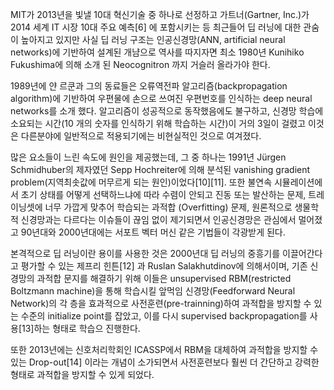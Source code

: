 MIT가 2013년을 빛낼 10대 혁신기술 중 하나로 선정하고 가트너(Gartner, Inc.)가 2014 세계 IT 시장 10대 주요 예측[6] 에 포함시키는 등 최근들어 딥 러닝에 대한 관숨이 높아지고 있지만 사실 딥 러닝 구조는 인공신경망(ANN, artificial neural networks)에 기반하여 설계된 개냠으로 역사를 따지자면 최소 1980년 Kunihiko Fukushima에 의해 소개 된 Neocognitron 까지 거슬러 올라가야 한다.

1989년에 얀 르쿤과 그의 동료들은 오류역전파 알고리즘(backpropagation algorithm)에 기반하여 우편물에 손으로 쓰여진 우편번호를 인식하는 deep neural networks를 소개 했다. 알고리즘이 성공적으로 동작했음에도 불구하고, 신경망 학습에 소요되는 시간(10 개의 숫자를 인식하기 위해 학습하는 시간)이 거의 3일이 걸렸고 이것은 다른분야에 일반적으로 적용되기에는 비현실적인 것으로 여겨졌다.

많은 요소들이 느린 속도에 원인을 제공했는데, 그 중 하나는 1991년 Jürgen Schmidhuber의 제자였던 Sepp Hochreiter에 의해 분석된 vanishing gradient problem(지역최솟값에 머무르게 되는 원인)이었다[10][11]. 또한 불연속 시뮬레이션에서 초기 상태를 어떻게 선택하느냐에 따라 수렴이 안되고 진동 또는 발산하는 문제, 트레이닝셋에 너무 가깝게 맞추어 학습되는 과적합 (Overfitting) 문제, 원론적으로 생물학적 신경망과는 다르다는 이슈들이 끊임 없이 제기되면서 인공신경망은 관심에서 멀어졌고 90년대와 2000년대에는 서포트 벡터 머신 같은 기법들이 각광받게 된다.

본격적으로 딥 러닝이란 용이를 사용한 것은 2000년대 딥 러닝의 중흥기를 이끌어간다고 평가할 수 있는 제프리 힌튼[12] 과 Ruslan Salakhutdinov에 의해서이며, 기존 신경망의 과적합 문지를 해결하기 위해 이들은 unsupervised RBM(restricted Boltzmann machine)을 통해 학습시킬 앞먹임 신경망(Feedforward Neural Network)의 각 층을 효과적으로 사전훈련(pre-trainning)하여 과적합을 방지할 수 있는 수준의 initialize point를 잡았고, 이를 다시 supervised backpropagation를 사용[13]하는 형태로 학습으 진행한다.

또한 2013년에는 신호처리학회인 ICASSP에서 RBM을 대체하여 과적합을 방지할 수 있는 Drop-out[14] 이라는 개념이 소가되면서 사전훈련보다 훨씬 더 간단하고 강력한 형태로 과적합을 방지할 수 있게 되었다.
